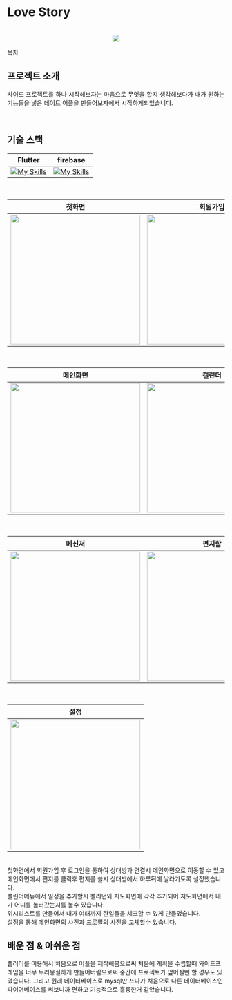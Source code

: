 # Love Story

<p align="center">
  <br>
  <img src="https://github.com/user-attachments/assets/df4c74ff-b203-47ca-afbb-ff09a70d6bb1">
  <br>
</p>

목차

## 프로젝트 소개

<p align="justify">
사이드 프로젝트를 하나 시작해보자는 마음으로 무엇을 할지 생각해보다가 내가 원하는 기능들을 넣은 데이트 어플을 만들어보자에서 시작하게되었습니다.
</p>


<br>

## 기술 스택

| Flutter | firebase |
| :--------: | :--------: |
|[![My Skills](https://skillicons.dev/icons?i=flutter&theme=light)](https://skillicons.dev)|[![My Skills](https://skillicons.dev/icons?i=firebase&theme=light)](https://skillicons.dev)|

<br>

|첫화면|회원가입|로그인|상대방연결|
|:---:|:---:|:---:|:---:|
|<img src="https://github.com/user-attachments/assets/56eb7a80-a71c-451c-94b0-f6db05e21f82" width="300"/>|<img src="https://github.com/user-attachments/assets/688e476f-dfec-4991-9db4-20fc6b3e918e" width="300"/>|<img src="https://github.com/user-attachments/assets/0435257a-4978-48c1-bd1a-dac4357ea87e" width="300"/>|<img src="https://github.com/user-attachments/assets/15f30a60-2cb4-4d04-bc15-fba4c07fd3e6" width="300"/>|
<br>

|메인화면|캘린더|일정 추가|지도화면|
|:---:|:---:|:---:|:---:|
|<img src="https://github.com/user-attachments/assets/89b3d825-ade3-4609-8f19-bb9b99c6755a" width="300"/>|<img src="https://github.com/user-attachments/assets/69b68d88-bc10-444e-87f2-9d73c0e8fec9" width="300"/>|<img src="https://github.com/user-attachments/assets/05e7d286-4d14-467d-ab13-0758966e5825" width="300"/>|<img src="https://github.com/user-attachments/assets/77ac5130-4a9d-4dd0-b4d6-14b43b163900" width="300"/>|
<br>

|메신저|편지함|리스트 종류|리스트 내용|
|:---:|:---:|:---:|:---:|
|<img src="https://github.com/user-attachments/assets/f477783f-a4eb-4bbb-a156-412ab3f0a538" width="300"/>|<img src="https://github.com/user-attachments/assets/a4ba9b69-d159-46e7-9552-d75fa48122c1" width="300"/>|<img src="https://github.com/user-attachments/assets/cd2d263b-2cb1-4fc2-96ee-26f9badc6918" width="300"/>|<img src="https://github.com/user-attachments/assets/968de385-3efd-4f04-a0d5-33f31f6a8160" width="300"/>|
<br>

|설정|
|:---:|
|<img src="https://github.com/user-attachments/assets/5a7a2d4a-fb25-48a4-a454-169f3a97e55c" width="300"/>|
<br>
첫화면에서 회원가입 후 로그인을 통하여 상대방과 연결시 메인화면으로 이동할 수 있고
<br>
메인화면에서 편지를 클릭후 편지를 쓸시 상대방에서 하루뒤에 날라가도록 설정했습니다.
<br>
캘린더메뉴에서 일정을 추가할시 캘리던와 지도화면에 각각 추가되어 지도화면에서 내가 어디를 놀러갔는지를 볼수 있습니다.
<br>
위시리스트를 만들어서 내가 여태까지 한일들을 체크할 수 있게 만들었습니다.
<br>
설정을 통해 메인화면의 사진과 프로필의 사진을 교체할수 있습니다.
<br>

## 배운 점 & 아쉬운 점

플러터를 이용해서 처음으로 어플을 제작해봄으로써 처음에 계획을 수립할때 와이드프레임을 너무 두리뭉실하게 만들어버림으로써 중간에 프로젝트가 엎어질뻔 할 경우도 있었습니다. 그리고 원래 데이터베이스로 mysql만 쓰다가 처음으로 다른 데이터베이스인 파이어베이스를 써보니까 편하고 기능적으로 훌륭한거 같았습니다.

<br>

